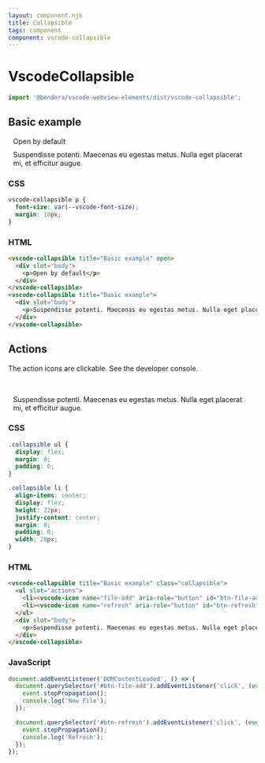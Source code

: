 ```yaml
---
layout: component.njk
title: Collapsible
tags: component
component: vscode-collapsible
---
```


# VscodeCollapsible

```typescript
import '@bendera/vscode-webview-elements/dist/vscode-collapsible';
```

## Basic example

<style>
  vscode-collapsible p {
    color: var(--vscode-editor-foreground);
    font-size: var(--vscode-font-size);
    margin: 10px;
  }
</style>

<component-preview>
  <vscode-collapsible title="Basic example" open>
    <div slot="body">
      <p>Open by default</p>
    </div>
  </vscode-collapsible>
  <vscode-collapsible title="Basic example">
    <div slot="body">
      <p>Suspendisse potenti. Maecenas eu egestas metus. Nulla eget placerat mi, et efficitur augue.</p>
    </div>
  </vscode-collapsible>
</component-preview>

### CSS

```css
vscode-collapsible p {
  font-size: var(--vscode-font-size);
  margin: 10px;
}
```

<h3>HTML</h3>

```html
<vscode-collapsible title="Basic example" open>
  <div slot="body">
    <p>Open by default</p>
  </div>
</vscode-collapsible>
<vscode-collapsible title="Basic example">
  <div slot="body">
    <p>Suspendisse potenti. Maecenas eu egestas metus. Nulla eget placerat mi, et efficitur augue.</p>
  </div>
</vscode-collapsible>
```

## Actions

The action icons are clickable. See the developer console.

<style>
  .collapsible ul {
    display: flex;
    margin: 0;
    padding: 0;
  }

  .collapsible li {
    align-items: center;
    display: flex;
    height: 22px;
    justify-content: center;
    margin: 0;
    padding: 0;
    width: 28px;
  }
</style>

<component-preview>
  <vscode-collapsible title="Basic example" class="collapsible">
    <ul slot="actions">
      <li><vscode-icon name="file-add" aria-role="button" id="btn-file-add" title="New File"></vscode-icon></li>
      <li><vscode-icon name="refresh" aria-role="button" id="btn-refresh" title="Refresh"></vscode-icon></li>
    </ul>
    <div slot="body">
      <p>Suspendisse potenti. Maecenas eu egestas metus. Nulla eget placerat mi, et efficitur augue.</p>
    </div>
  </vscode-collapsible>
</component-preview>

<script>
document.addEventListener('DOMContentLoaded', () => {
  document.querySelector('#btn-file-add').addEventListener('click', (event) => {
    event.stopPropagation();
    console.log('New File');
  });

  document.querySelector('#btn-refresh').addEventListener('click', (event) => {
    event.stopPropagation();
    console.log('Refresh');
  });
});
</script>

### CSS

```css
.collapsible ul {
  display: flex;
  margin: 0;
  padding: 0;
}

.collapsible li {
  align-items: center;
  display: flex;
  height: 22px;
  justify-content: center;
  margin: 0;
  padding: 0;
  width: 28px;
}
```

### HTML

```html
<vscode-collapsible title="Basic example" class="collapsible">
  <ul slot="actions">
    <li><vscode-icon name="file-add" aria-role="button" id="btn-file-add" title="New File"></vscode-icon></li>
    <li><vscode-icon name="refresh" aria-role="button" id="btn-refresh" title="Refresh"></vscode-icon></li>
  </ul>
  <div slot="body">
    <p>Suspendisse potenti. Maecenas eu egestas metus. Nulla eget placerat mi, et efficitur augue.</p>
  </div>
</vscode-collapsible>
```

### JavaScript

```javascript
document.addEventListener('DOMContentLoaded', () => {
  document.querySelector('#btn-file-add').addEventListener('click', (event) => {
    event.stopPropagation();
    console.log('New File');
  });

  document.querySelector('#btn-refresh').addEventListener('click', (event) => {
    event.stopPropagation();
    console.log('Refresh');
  });
});
```